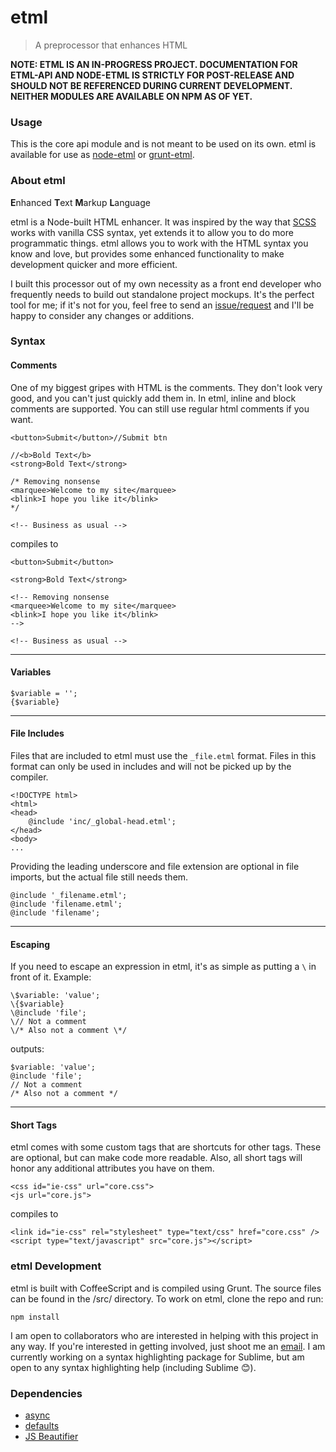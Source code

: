 etml
===

> A preprocessor that enhances HTML

**NOTE: ETML IS AN IN-PROGRESS PROJECT. DOCUMENTATION FOR ETML-API AND NODE-ETML IS STRICTLY FOR POST-RELEASE AND SHOULD NOT BE REFERENCED DURING CURRENT DEVELOPMENT. NEITHER MODULES ARE AVAILABLE ON NPM AS OF YET.**

### Usage

This is the core api module and is not meant to be used on its own. etml is available for use as [node-etml](https://github.com/chrisdothtml/node-etml) or [grunt-etml](https://github.com/chrisdothtml/grunt-etml).

### About etml

**E**nhanced **T**ext **M**arkup **L**anguage

etml is a Node-built HTML enhancer. It was inspired by the way that [SCSS](http://sass-lang.com/documentation/file.SCSS_FOR_SASS_USERS.html) works with vanilla CSS syntax, yet extends it to allow you to do more programmatic things. etml allows you to work with the HTML syntax you know and love, but provides some enhanced functionality to make development quicker and more efficient.

I built this processor out of my own necessity as a front end developer who frequently needs to build out standalone project mockups. It's the perfect tool for me; if it's not for you, feel free to send an [issue/request](https://github.com/chrisdothtml/etml-api/issues) and I'll be happy to consider any changes or additions.

### Syntax

#### Comments

One of my biggest gripes with HTML is the comments. They don't look very good, and you can't just quickly add them in. In etml, inline and block comments are supported. You can still use regular html comments if you want.

````
<button>Submit</button>//Submit btn

//<b>Bold Text</b>
<strong>Bold Text</strong>

/* Removing nonsense
<marquee>Welcome to my site</marquee>
<blink>I hope you like it</blink>
*/

<!-- Business as usual -->
````

compiles to

````
<button>Submit</button>

<strong>Bold Text</strong>

<!-- Removing nonsense
<marquee>Welcome to my site</marquee>
<blink>I hope you like it</blink>
-->

<!-- Business as usual -->
````

---

#### Variables

````
$variable = '';
{$variable}
````

---

#### File Includes

Files that are included to etml must use the `_file.etml` format. Files in this format can only be used in includes and will not be picked up by the compiler.

````
<!DOCTYPE html>
<html>
<head>
	@include 'inc/_global-head.etml';
</head>
<body>
...
````

Providing the leading underscore and file extension are optional in file imports, but the actual file still needs them.

````
@include '_filename.etml';
@include 'filename.etml';
@include 'filename';
````
---

#### Escaping

If you need to escape an expression in etml, it's as simple as putting a `\` in front of it. Example:

````
\$variable: 'value';
\{$variable}
\@include 'file';
\// Not a comment
\/* Also not a comment \*/
````

outputs:

````
$variable: 'value';
@include 'file';
// Not a comment
/* Also not a comment */
````

---

#### Short Tags

etml comes with some custom tags that are shortcuts for other tags. These are optional, but can make code more readable. Also, all short tags will honor any additional attributes you have on them.

````
<css id="ie-css" url="core.css">
<js url="core.js">
````

compiles to

````
<link id="ie-css" rel="stylesheet" type="text/css" href="core.css" />
<script type="text/javascript" src="core.js"></script>
````

### etml Development

etml is built with CoffeeScript and is compiled using Grunt. The source files can be found in the /src/ directory. To work on etml, clone the repo and run:

```
npm install
```

I am open to collaborators who are interested in helping with this project in any way. If you're interested in getting involved, just shoot me an [email](mailto:chris@deacy.io). I am currently working on a syntax highlighting package for Sublime, but am open to any syntax highlighting help (including Sublime :blush:).

### Dependencies

- [async](https://github.com/caolan/async)
- [defaults](https://github.com/tmpvar/defaults)
- [JS Beautifier](https://github.com/beautify-web/js-beautify)